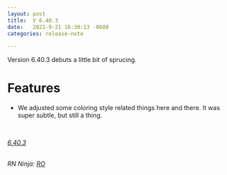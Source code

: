 ```yaml
---
layout: post
title:  V 6.40.3
date:   2021-9-21 16:30:13 -0600
categories: release-note

---
```

Version 6.40.3 debuts a little bit of sprucing.

# Features

- We adjusted some coloring style related things here and there. It was super subtle, but still a thing.



<br/>

*[6.40.3](https://github.com/streetparking/my-streetparking/releases/tag/v6.40.3)*
<br/>
<br/>

_RN Ninja: [RO](https://github.com/robyanna)_
 
 
 